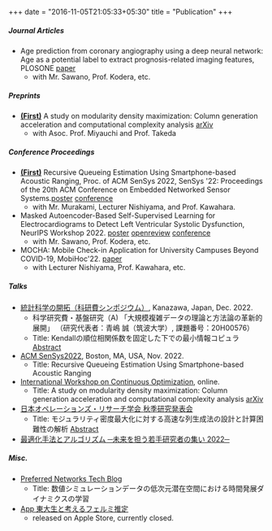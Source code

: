 +++
date = "2016-11-05T21:05:33+05:30"
title = "Publication"
+++

##### Journal Articles
* Age prediction from coronary angiography using a deep neural network: Age as a potential label to extract prognosis-related imaging features, PLOSONE  [paper](https://journals.plos.org/plosone/article?id=10.1371/journal.pone.0276928)
    - with Mr. Sawano, Prof. Kodera, etc.

##### Preprints
* [**(First)**]() A study on modularity density maximization: Column generation acceleration and computational complexity analysis [arXiv](https://arxiv.org/abs/2206.10901)
    - with Asoc. Prof. Miyauchi and Prof. Takeda

##### Conference Proceedings
* [**(First)**]() Recursive Queueing Estimation Using Smartphone-based Acoustic Ranging, Proc. of ACM SenSys 2022, SenSys '22: Proceedings of the 20th ACM Conference on Embedded Networked Sensor Systems.[poster](https://dl.acm.org/doi/10.1145/3560905.3568097) [conference](http://sensys.acm.org/2022/)
    - with Mr. Murakami, Lecturer Nishiyama, and Prof. Kawahara.
* Masked Autoencoder-Based Self-Supervised Learning for Electrocardiograms to Detect Left Ventricular Systolic Dysfunction, NeurIPS Workshop 2022.  [poster](https://neurips.cc/media/PosterPDFs/NeurIPS%202022/60064.png?t=1669681561.7912426) [openreview](https://openreview.net/forum?id=gz7c2HIcub7) [conference](https://neurips.cc/Conferences/2022/ScheduleMultitrack?event=50017#wse-detail-60064)
    - with Mr. Sawano, Prof. Kodera, etc.
* MOCHA: Mobile Check-in Application for University Campuses Beyond COVID-19, MobiHoc'22. [paper](https://dl.acm.org/doi/proceedings/10.1145/3492866)
    - with Lecturer Nishiyama, Prof. Kawahara, etc.

##### Talks
* [統計科学の開拓（科研費シンポジウム）](http://stat.w3.kanazawa-u.ac.jp/ksympo22.html), Kanazawa, Japan, Dec. 2022.
    - 科学研究費・基盤研究（A) 「大規模複雑データの理論と方法論の革新的展開」 （研究代表者：青嶋 誠（筑波大学）, 課題番号：20H00576）
    - Title: Kendallの順位相関係数を固定した下での最小情報コピュラ [Abstract](http://stat.w3.kanazawa-u.ac.jp/sympo22/sukeda_y.pdf)
* [ACM SenSys2022](http://sensys.acm.org/2022/), Boston, MA, USA, Nov. 2022.
    - Title: Recursive Queueing Estimation Using Smartphone-based Acoustic Ranging
* [International Workshop on Continuous Optimization](http://www.opt.c.titech.ac.jp/DecemberWorkshop/#speakers), online.
    - Title: A study on modularity density maximization: Column generation acceleration and computational complexity analysis [arXiv](https://arxiv.org/abs/2206.10901)
* [日本オペレーションズ・リサーチ学会 秋季研究発表会](https://orsj.org/nc2022f/programpage)
    - Title: モジュラリティ密度最大化に対する高速な列生成法の設計と計算困難性の解析 [Abstract](https://orsj.org/wp-content/nc-abstract/nc2022f/2022f-1-A-2.pdf)
* [最適化手法とアルゴリズム ─未来を担う若手研究者の集い 2022─](http://trout.math.cst.nihon-u.ac.jp/~ito.m/soma/wakate22.html) 

##### Misc.
* [Preferred Networks Tech Blog](https://tech.preferred.jp/ja/blog/数値シミュレーションデータの低次元潜在空間に/)
    - Title: 数値シミュレーションデータの低次元潜在空間における時間発展ダイナミクスの学習
* [App 東大生と考えるフェルミ推定]()
    - released on Apple Store, currently closed.